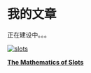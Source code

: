 # 我的文章

正在建设中。。。


[![slots][1]](/article/slots/)

[**The Mathematics of Slots**](/article/slots/)

[1]: http://wilberway.com/article/images/art1.jpg
